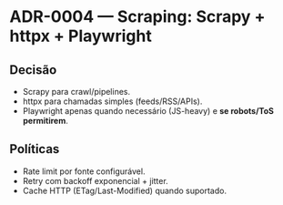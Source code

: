 # ADR-0004 — Scraping: Scrapy + httpx + Playwright
## Decisão
- Scrapy para crawl/pipelines.
- httpx para chamadas simples (feeds/RSS/APIs).
- Playwright apenas quando necessário (JS-heavy) e **se robots/ToS permitirem**.

## Políticas
- Rate limit por fonte configurável.
- Retry com backoff exponencial + jitter.
- Cache HTTP (ETag/Last-Modified) quando suportado.
